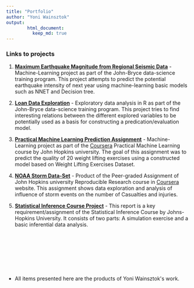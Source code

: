 ```yaml
---
title: "Portfolio"
author: "Yoni Wainsztok"
output: 
        html_document:
          keep_md: true
---
```




### Links to projects

1. [**Maximum Earthquake Magnitude from Regional Seismic Data**](https://yonywain.github.io/earth-Quake-Mag) - Machine-Learning project as part of the John-Bryce data-science training program. This project attempts to predict the potential earthquake intensity of next year using machine-learning basic models such as NNET and Decision tree.  

2. [**Loan Data Exploration**](https://yonywain.github.io/LoanDataAnalysis) - Exploratory data analysis in R as part of the John-Bryce data-science training program. This project tries to find interesting relations between the different explored variables to be potentially used as a basis for constructing a predication/evaluation model.  

3. [**Practical Machine Learning Prediction Assignment**](https://yonywain.github.io/courseraPracticalML) - Machine-Learning project as part of the [Coursera](coursera.com) Practical Machine Learning course by John Hopkins university. The goal of this assignment was to predict the quality of 20 weight lifting exercises using a constructed model based on Weight Lifting Exercises Dataset. 

4. [**NOAA Storm Data-Set**](https://yonywain.github.io/RR-NOAA) -  Product of the Peer-graded Assignment of John Hopkins university Reproducible Research course in [Coursera](coursera.com) website. This assignment shows data exploration and analysis of influence of storm events on the number of Casualties and injuries.  

5. [**Statistical Inference Course Project**](https://yonywain.github.io/EXPDvsCLT) - This report is a key requirement/assignment of the Statistical Inference Course by Johns-Hopkins University. It consists of two parts: A simulation exercise and a basic inferential data analysis.

<br><br>
<br><br>
<br><br>

* All items presented here are the products of Yoni Wainsztok's work.



